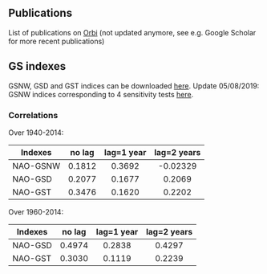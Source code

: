 ## Publications

List of publications on <a href="http://orbi.ulg.ac.be/simple-search?query=%28%28uid%3Au220366%29%29&amp;title=Publications+of+Sylvain+Watelet&amp;sort_by0=1&amp;order0=DESC&amp;sort_by1=3&amp;order1=ASC&amp;sort_by2=2&amp;order2=ASC">Orbi</a> (not updated anymore, see e.g. Google Scholar for more recent publications)

## GS indexes

GSNW, GSD and GST indices can be downloaded [here](https://raw.githubusercontent.com/swatelet/swatelet.github.io/master/GSindexes_1940_2014_release20170717.txt). Update 05/08/2019: GSNW indices corresponding to 4 sensitivity tests [here](https://raw.githubusercontent.com/swatelet/swatelet.github.io/master/GSNW_S1_S2_S3_S4_19402014_release20190508.txt).

### Correlations

Over 1940-2014:

|Indexes|no lag|lag=1 year|lag=2 years|
|---|:-------:|:-------:|:---:|
|NAO-GSNW|0.1812|0.3692|-0.02329|
|NAO-GSD|0.2077|0.1677|0.2069|
|NAO-GST|0.3476|0.1620|0.2202|


Over 1960-2014:

|Indexes|no lag|lag=1 year|lag=2 years|
|---|:-------:|:-------:|:---:|
|NAO-GSD|0.4974|0.2838|0.4297|
|NAO-GST|0.3030|0.1119|0.2239|
